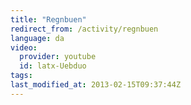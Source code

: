 ```yaml
---
title: "Regnbuen"
redirect_from: /activity/regnbuen
language: da
video:
  provider: youtube
  id: latx-Uebduo
tags:
last_modified_at: 2013-02-15T09:37:44Z
---
```



